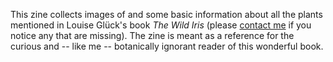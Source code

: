 
This zine collects images of and some basic information about all the plants mentioned in Louise Glück's book _The Wild Iris_ (please [contact me](mailto:wjj@posteo.net) if you notice any that are missing). The zine is meant as a reference for the curious and -- like me -- botanically ignorant reader of this wonderful book. 
